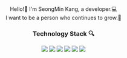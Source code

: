 
<div align="center" > 
<br><br><br>

<p>
Hello!🤲 I'm SeongMin Kang, a developer.💻 <br>
I want to be a person who continues to grow.🌱 </p>


<h3>  Technology Stack 🔍 </h3>
<img src="https://img.shields.io/badge/Java-brightgreen"/> <img src="https://img.shields.io/badge/JavaScript-yellow"/>
<img src="https://img.shields.io/badge/Spring-green"/>
<img src="https://img.shields.io/badge/HTML5-orange"/>
<img src="https://img.shields.io/badge/CSS3-ff69b4"/>
<img src="https://img.shields.io/badge/MySQL-blue"/>

<br><br>
</div>
